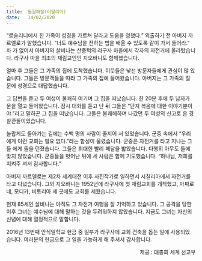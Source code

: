 ```yaml
---
title:  돌팔매질(이탈리아)
date:   14/02/2020
---
```


“로솔리니에서 한 가족이 성경을 가르쳐 달라고 도움을 청했다.” 외출하기 전 아버지 까
르멜로가 말했습니다. “너도 예수님을 전하는 법을 배울 수 있도록 같이 가서 들어라.” 차
가 없어서 아버지와 살비나는 산중턱의 라구사 마을에서 각자의 자전거에 올라탔습니다.
라구사 마을 최초의 재림교인인 지오바니도 함께했습니다.

얼마 후 그들은 그 가족의 집에 도착했습니다. 이웃들은 낯선 방문자들에게 관심이 많
았습니다. 그들은 방문객들을 따라 그 가족의 집에 들어왔습니다. 아버지는 그 가족의 질
문에 성경으로 대답했습니다.

그 답변을 듣고 두 여성이 불쾌히 여기며 그 집을 떠났습니다. 한 20분 후에 두 남자가
문을 열고 들어왔습니다. 잠시 대화를 듣고 난 뒤 그들은 “단지 복음에 대한 이야기뿐이
야.”라고 말하곤 그 집을 떠났습니다. 그들은 불쾌해하며 나갔던 두 여성의 신고로 온 경
찰관들이었습니다.

놀랍게도 돌아가는 길에는 수백 명의 사람이 줄지어 서 있었습니다. 군중 속에서 “우리
에게 이런 교회는 필요 없다.”라는 함성이 울렸습니다. 군중은 자전거를 타고 지나는 그들
에게 돌을 던졌습니다. 그들은 최대한 빨리 페달을 밟았습니다. 다행히 아무도 돌에 맞지
않았습니다. 군중들을 벗어난 뒤에 세 사람은 함께 기도했습니다. “하나님, 저희를 지켜주
셔서 감사합니다.”

아버지 까르멜로는 제2차 세계대전 이후 사진작가로 일하면서 시칠리아에서 자전거를
타고 다녔습니다. 그와 지오바니는 1952년에 라구사에 첫 재림교회를 개척했고, 마짜로
네, 모디카, 비토리아 세 곳에도 교회를 세웠습니다.

현재 85세인 살비나는 아직도 그 자전거 여행을 잘 기억하고 있습니다. 그 공격을 당한
이후 그녀는 예수님에 대해 말하는 것을 두려워하지 않았습니다. 지금도 그녀는 자신의
신념에 대해 열정적으로 말합니다.

2016년 13번째 안식일학교 헌금 중 일부가 라구사에 교회 건축을 돕는 일에 사용되었
습니다. 여러분의 헌금으로 그 일을 가능하게 해 주셔서 감사합니다.

<p style="text-align: right">제공 : 대총회 세계 선교부</p>